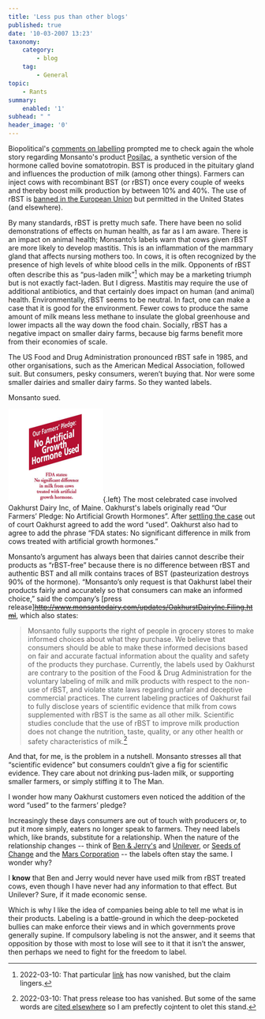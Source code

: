 ```yaml
---
title: 'Less pus than other blogs'
published: true
date: '10-03-2007 13:23'
taxonomy:
    category:
        - blog
    tag:
        - General
topic:
    - Rants
summary:
    enabled: '1'
subhead: " "
header_image: '0'
---
```


Biopolitical's [comments on labelling](https://jeremycherfas.net/blog/new-kid-takes-on-the-terminator/) prompted me to check again the whole story regarding Monsanto's product [Posilac](https://web.archive.org/web/20070416074609/http://www.monsantodairy.com:80/index.html), a synthetic version of the hormone called bovine somatotropin. BST is produced in the pituitary gland and influences the production of milk (among other things). Farmers can inject cows with recombinant BST (or rBST) once every couple of weeks and thereby boost milk production by between 10% and 40%. The use of rBST is [banned in the European Union](https://agbioforum.org/the-regulation-of-rbst-the-european-case/) but permitted in the United States (and elsewhere).

By many standards, rBST is pretty much safe. There have been no solid demonstrations of effects on human health, as far as I am aware. There is an impact on animal health; Monsanto’s labels warn that cows given rBST are more likely to develop mastitis. This is an inflammation of the mammary gland that affects nursing mothers too. In cows, it is often recognized by the presence of high levels of white blood cells in the milk. Opponents of rBST often describe this as “pus-laden milk”[^1] which may be a marketing triumph but is not exactly fact-laden. But I digress. Mastitis may require the use of additional antibiotics, and that certainly does impact on human (and animal) health. Environmentally, rBST seems to be neutral. In fact, one can make a case that it is good for the environment. Fewer cows to produce the same amount of milk means less methane to insulate the global greenhouse and lower impacts all the way down the food chain. Socially, rBST has a negative impact on smaller dairy farms, because big farms benefit more from their economies of scale.

[^1]: 2022-03-10: That particular [link](http://www.veganrepresent.com/forums/showthread.php?t=1990) has now vanished, but the claim lingers.

The US Food and Drug Administration pronounced rBST safe in 1985, and other organisations, such as the American Medical Association, followed suit. But consumers, pesky consumers, weren’t buying that. Nor were some smaller dairies and smaller dairy farms. So they wanted labels.

Monsanto sued.

![Label of milk produced without rBST](allnatural_21.gif){.left} The most celebrated case involved Oakhurst Dairy Inc, of Maine. Oakhurst's labels originally read “Our Farmers’ Pledge: No Artificial Growth Hormones”. After [settling the case](https://reclaimdemocracy.org/monsanto-v-oakhurst-dairy/) out of court Oakhurst agreed to add the word “used”. Oakhurst also had to agree to add the phrase “FDA states: No significant difference in milk from cows treated with artificial growth hormones.”

Monsanto’s argument has always been that dairies cannot describe their products as “rBST-free” because there is no difference between rBST and authentic BST and all milk contains traces of BST (pasteurization destroys 90% of the hormone). “Monsanto’s only request is that Oakhurst label their products fairly and accurately so that consumers can make an informed choice,” said the company’s [press release]~~http://www.monsantodairy.com/updates/OakhurstDairyInc.Filing.html~~, which also  states:

> Monsanto fully supports the right of people in grocery stores to make informed choices about what they purchase. We believe that consumers should be able to make these informed decisions based on fair and accurate factual information about the quality and safety of the products they purchase. Currently, the labels used by Oakhurst are contrary to the position of the Food & Drug Administration for the voluntary labeling of milk and milk products with respect to the non-use of rBST, and violate state laws regarding unfair and deceptive commercial practices. The current labeling practices of Oakhurst fail to fully disclose years of scientific evidence that milk from cows supplemented with rBST is the same as all other milk. Scientific studies conclude that the use of rBST to improve milk production does not change the nutrition, taste, quality, or any other health or safety characteristics of milk.[^2]

[^2]: 2022-03-10: That press release too has vanished. But some of the same words are [cited elsewhere](https://www.sourcewatch.org/index.php/Labeling_Issues,_Revolving_Doors,_rBGH,_Bribery_and_Monsanto) so I am prefectly cojntent to olet this stand.

And that, for me, is the problem in a nutshell. Monsanto stresses all that “scientific evidence” but consumers couldn’t give a fig for scientific evidence. They care about not drinking pus-laden milk, or supporting smaller farmers, or simply stiffing it to The Man.

I wonder how many Oakhurst customers even noticed the addition of the word “used” to the farmers’ pledge?

Increasingly these days consumers are out of touch with producers or, to put it more simply, eaters no longer speak to farmers. They need labels which, like brands, substitute for a relationship. When the nature of the relationship changes -- think of [Ben & Jerry's](https://www.benjerry.com/) and [Unilever](https://www.unilever.com/), or [Seeds of Change](https://www.seedsofchange.com/) and the [Mars Corporation](https://www.mars.com/) -- the labels often stay the same. I wonder why?

I **know** that Ben and Jerry would never have used milk from rBST treated cows, even though I have never had any information to that effect. But Unilever? Sure, if it made economic sense.

Which is why I like the idea of companies being able to tell me what is in their products. Labeling is a battle-ground in which the deep-pocketed bullies can make enforce their views and in which governments prove generally supine. If compulsory labeling is not the answer, and it seems that opposition by those with most to lose will see to it that it isn’t the answer, then perhaps we need to fight for the freedom to label.
